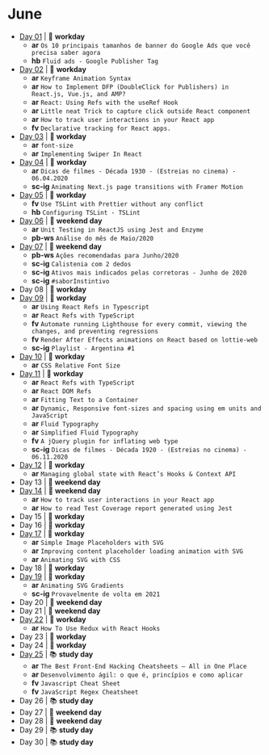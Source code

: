 # June

- [Day 01](06-01-2020.md) | :construction_worker: **workday**
  - **ar** `Os 10 principais tamanhos de banner do Google Ads que você precisa saber agora`
  - **hb** `Fluid ads - Google Publisher Tag`
- [Day 02](06-02-2020.md) | :construction_worker: **workday**
  - **ar** `Keyframe Animation Syntax`
  - **ar** `How to Implement DFP (DoubleClick for Publishers) in React.js, Vue.js, and AMP?`
  - **ar** `React: Using Refs with the useRef Hook`
  - **ar** `Little neat Trick to capture click outside React component`
  - **ar** `How to track user interactions in your React app`
  - **fv** `Declarative tracking for React apps.`
- [Day 03](06-03-2020.md) | :construction_worker: **workday**
  - **ar** `font-size`
  - **ar** `Implementing Swiper In React`
- [Day 04](06-04-2020.md) | :construction_worker: **workday**
  - **ar** `Dicas de filmes - Década 1930 - (Estreias no cinema) - 06.04.2020`
  - **sc-ig** `Animating Next.js page transitions with Framer Motion`
- [Day 05](06-05-2020.md) | :construction_worker: **workday**
  - **fv** `Use TSLint with Prettier without any conflict`
  - **hb** `Configuring TSLint - TSLint`
- [Day 06](06-06-2020.md) | :sunrise_over_mountains: **weekend day**
  - **ar** `Unit Testing in ReactJS using Jest and Enzyme`
  - **pb-ws** `Análise do mês de Maio/2020`
- [Day 07](06-07-2020.md) | :sunrise_over_mountains: **weekend day**
  - **pb-ws** `Ações recomendadas para Junho/2020`
  - **sc-ig** `Calistenia com 2 dedos`
  - **sc-ig** `Ativos mais indicados pelas corretoras - Junho de 2020`
  - **sc-ig** `#saborInstintivo`
- Day 08 | :construction_worker: **workday**
- [Day 09](06-09-2020.md) | :construction_worker: **workday**
  - **ar** `Using React Refs in Typescript`
  - **ar** `React Refs with TypeScript`
  - **fv** `Automate running Lighthouse for every commit, viewing the changes, and preventing regressions`
  - **fv** `Render After Effects animations on React based on lottie-web`
  - **sc-ig** `Playlist - Argentina #1`
- [Day 10](06-10-2020.md) | :construction_worker: **workday**
  - **ar** `CSS Relative Font Size`
- [Day 11](06-11-2020.md) | :construction_worker: **workday**
  - **ar** `React Refs with TypeScript`
  - **ar** `React DOM Refs`
  - **ar** `Fitting Text to a Container`
  - **ar** `Dynamic, Responsive font-sizes and spacing using em units and JavaScript`
  - **ar** `Fluid Typography`
  - **ar** `Simplified Fluid Typography`
  - **fv** `A jQuery plugin for inflating web type`
  - **sc-ig** `Dicas de filmes - Década 1920 - (Estreias no cinema) - 06.11.2020`
- [Day 12](06-12-2020.md) | :construction_worker: **workday**
  - **ar** `Managing global state with React’s Hooks & Context API`
- Day 13 | :sunrise_over_mountains: **weekend day**
- [Day 14](06-14-2020.md) | :sunrise_over_mountains: **weekend day**
  - **ar** `How to track user interactions in your React app`
  - **ar** `How to read Test Coverage report generated using Jest`
- Day 15 | :construction_worker: **workday**
- Day 16 | :construction_worker: **workday**
- [Day 17](06-17-2020.md) | :construction_worker: **workday**
  - **ar** `Simple Image Placeholders with SVG`
  - **ar** `Improving content placeholder loading animation with SVG`
  - **ar** `Animating SVG with CSS`
- Day 18 | :construction_worker: **workday**
- [Day 19](06-19-2020.md) | :construction_worker: **workday**
  - **ar** `Animating SVG Gradients`
  - **sc-ig** `Provavelmente de volta em 2021`
- Day 20 | :sunrise_over_mountains: **weekend day**
- Day 21 | :sunrise_over_mountains: **weekend day**
- [Day 22](06-22-2020.md) | :construction_worker: **workday**
  - **ar** `How To Use Redux with React Hooks`
- Day 23 | :construction_worker: **workday**
- Day 24 | :construction_worker: **workday**
- [Day 25](06-25-2020.md) | :books: **study day**
  - **ar** `The Best Front-End Hacking Cheatsheets — All in One Place`
  - **ar** `Desenvolvimento ágil: o que é, princípios e como aplicar`
  - **fv** `Javascript Cheat Sheet`
  - **fv** `JavaScript Regex Cheatsheet`
- Day 26 | :books: **study day**
- Day 27 | :sunrise_over_mountains: **weekend day**
- Day 28 | :sunrise_over_mountains: **weekend day**
- Day 29 | :books: **study day**
- Day 30 | :books: **study day**
